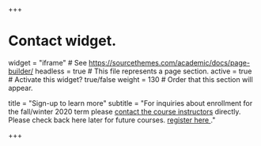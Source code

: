 +++
# Contact widget.
widget = "iframe"  # See https://sourcethemes.com/academic/docs/page-builder/
headless = true  # This file represents a page section.
active = true  # Activate this widget? true/false
weight = 130  # Order that this section will appear.

title = "Sign-up to learn more"
subtitle = "For inquiries about enrollment for the fall/winter 2020 term please [contact the course instructors](#wda) directly. Please check back here later for future courses. <a href='https://ubc.ca1.qualtrics.com/jfe/form/SV_6JYfKdqTsK7nkpf'>register here <i class='fas fa-external-link-alt'></i></a>."

+++
<div id="qualtrics-form-1"></div>
